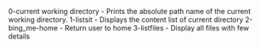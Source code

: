0-current working directory - Prints the absolute path name of the current working directory.
1-listsit - Displays the content list of current directory
2-bing_me-home - Return user to home
3-listfiles - Display all files with few details
